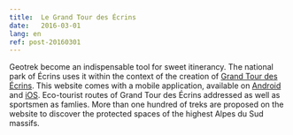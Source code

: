 ```yaml
---
title:  Le Grand Tour des Écrins
date:   2016-03-01
lang: en
ref: post-20160301
---
```


Geotrek become an indispensable tool for sweet itinerancy. The national park of Écrins uses it within the context of the creation of <a href="http://www.grand-tour-ecrins.fr/" title="Grand Tour des Écrins">Grand Tour des Écrins</a>. This website comes with a mobile application, available on <a href="https://play.google.com/store/apps/details?id=com.ecrins.gte" title="Download Android GTE app">Android</a> and <a href="https://itunes.apple.com/fr/app/grand-tour-des-ecrins/id1076523861?mt=8" title="Download iOS GTE app">iOS</a>. Eco-tourist routes of Grand Tour des Écrins addressed as well as sportsmen as famlies. More than one hundred of treks are proposed on the website to discover the protected spaces of the highest Alpes du Sud massifs.
